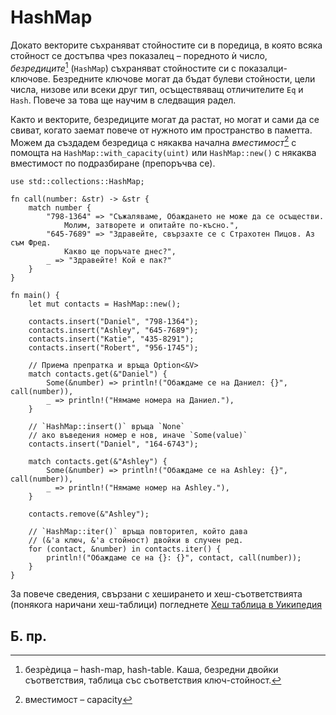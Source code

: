 # HashMap

Докато векторите съхраняват стойностите си в поредица, в която всяка стойност
се достъпва чрез показалец – поредното ѝ число, _безредиците_[^hash] (`HashMap`)
съхраняват стойностите си с показалци-ключове. Безредните ключове могат да
бъдат булеви стойности, цели числа, низове или всеки друг тип, осъществяващ
отличителите `Eq` и `Hash`. Повече за това ще научим в следващия радел. 

Както и векторите, безредиците могат да растат, но могат и сами да се свиват,
когато заемат повече от нужното им пространство в паметта. Можем да създадем
безредица с някаква начална _вместимост_[^capacity] с помощта на
`HashMap::with_capacity(uint)` или `HashMap::new()` с някаква вместимост по
подразбиране (препоръчва се).

```rust,editable
use std::collections::HashMap;

fn call(number: &str) -> &str {
    match number {
        "798-1364" => "Съжаляваме, Обаждането не може да се осъществи.
            Молим, затворете и опитайте по-късно.",
        "645-7689" => "Здравейте, свързахте се с Страхотен Пицов. Аз съм Фред.
            Какво ще поръчате днес?",
        _ => "Здравейте! Кой е пак?"
    }
}

fn main() { 
    let mut contacts = HashMap::new();

    contacts.insert("Daniel", "798-1364");
    contacts.insert("Ashley", "645-7689");
    contacts.insert("Katie", "435-8291");
    contacts.insert("Robert", "956-1745");

    // Приема препратка и връща Option<&V>
    match contacts.get(&"Daniel") {
        Some(&number) => println!("Обаждаме се на Даниел: {}", call(number)),
        _ => println!("Нямаме номера на Даниел."),
    }

    // `HashMap::insert()` връща `None`
    // ако въведения номер е нов, иначе `Some(value)`
    contacts.insert("Daniel", "164-6743");

    match contacts.get(&"Ashley") {
        Some(&number) => println!("Обаждаме се на Ashley: {}", call(number)),
        _ => println!("Нямаме номер на Ashley."),
    }

    contacts.remove(&"Ashley"); 

    // `HashMap::iter()` връща повторител, който дава
    // (&'a ключ, &'a стойност) двойки в случен ред.
    for (contact, &number) in contacts.iter() {
        println!("Обаждаме се на {}: {}", contact, call(number)); 
    }
}
```

За повече сведения, свързани с хеширането и хеш-съответствията (понякога
наричани хеш-таблици) погледнете [Хеш таблица в Уикипедия][wiki-hash]

## Б. пр.

[^hash]: безрѐдица – hash-map, hash-table. Kаша, безредни двойки съответствия, таблицa със съответствия ключ-стойност.

[^capacity]: вместимост – capacity

[wiki-hash]:https://bg.wikipedia.org/wiki/Хеш_таблица 
